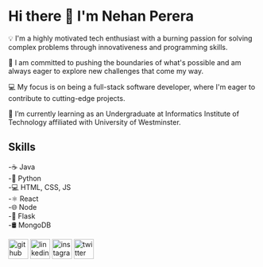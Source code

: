 # Hi there 👋 I'm Nehan Perera

💡 I'm a highly motivated tech enthusiast with a burning passion for solving complex problems through innovativeness and programming skills.

🚀 I am committed to pushing the boundaries of what's possible and am always eager to explore new challenges that come my way.

💻 My focus is on being a full-stack software developer, where I'm eager to contribute to cutting-edge projects.

🌱 I’m currently learning as an Undergraduate at Informatics Institute of Technology affiliated with University of Westminster.

## Skills
-☕ Java <br>
-🐍 Python <br>
-💻 HTML, CSS, JS <br>
-⚛ React <br>
-🌐 Node <br>
-🧪 Flask <br>
-🛢 MongoDB

[<img src='https://cdn.jsdelivr.net/npm/simple-icons@3.0.1/icons/github.svg' alt='github' height='40'>](https://github.com/NehanMP)   [<img src='https://cdn.jsdelivr.net/npm/simple-icons@3.0.1/icons/linkedin.svg' alt='linkedin' height='40'>](https://www.linkedin.com/in/nehan-perera/)   [<img src='https://cdn.jsdelivr.net/npm/simple-icons@3.0.1/icons/instagram.svg' alt='instagram' height='40'>](https://www.instagram.com/nehan_pr/)   [<img src='https://cdn.jsdelivr.net/npm/simple-icons@3.0.1/icons/twitter.svg' alt='twitter' height='40'>](https://twitter.com/Nehan_Pr)  

